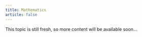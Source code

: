 ```yaml
---
title: Mathematics
article: false
---
```


This topic is still fresh, so more content will be available soon...

<Catalog />

